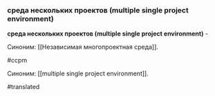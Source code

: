 ### среда нескольких проектов (multiple single project environment)

**среда нескольких проектов (multiple single project environment)** -

Синоним: [[Независимая многопроектная среда]].

#ccpm

Синоним: [[multiple single project environment]].

#translated
